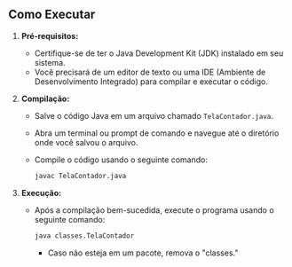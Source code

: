 
## Como Executar

1.  **Pré-requisitos:**
    * Certifique-se de ter o Java Development Kit (JDK) instalado em seu sistema.
    * Você precisará de um editor de texto ou uma IDE (Ambiente de Desenvolvimento Integrado) para compilar e executar o código.

2.  **Compilação:**
    * Salve o código Java em um arquivo chamado `TelaContador.java`.
    * Abra um terminal ou prompt de comando e navegue até o diretório onde você salvou o arquivo.
    * Compile o código usando o seguinte comando:

        ```bash
        javac TelaContador.java
        ```

3.  **Execução:**
    * Após a compilação bem-sucedida, execute o programa usando o seguinte comando:

        ```bash
        java classes.TelaContador
        ```

        * Caso não esteja em um pacote, remova o "classes."

